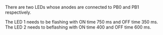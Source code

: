 There are two LEDs whose anodes are connected to PB0 and PB1 respectively. 

The LED 1 needs to be flashing with ON time 750 ms and OFF time 350 ms. 
The LED 2 needs to beflashing with ON time 400 and OFF time 600 ms.

